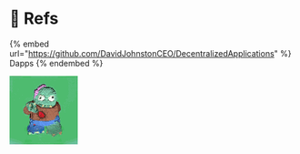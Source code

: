 # 🔗 Refs

{% embed url="https://github.com/DavidJohnstonCEO/DecentralizedApplications" %}
Dapps
{% endembed %}

![Kevin dick swining](.gitbook/assets/dancing.gif)
